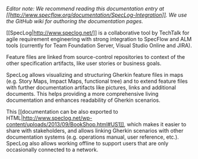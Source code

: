 _Editor note: We recommend reading this documentation entry at [[http://www.specflow.org/documentation/SpecLog-Integration]]. We use the GitHub wiki for authoring the documentation pages._

[[SpecLog|http://www.speclog.net/]] is a collaborative tool by TechTalk for agile requirement engineering with strong integration to SpecFlow and ALM tools (currently for Team Foundation Server, Visual Studio Online and JIRA).

Feature files are linked from source-control repositories to context of the other specification artifacts, like user stories or business goals. 

SpecLog allows visualizing and structuring Gherkin feature files in maps (e.g. Story Maps, Impact Maps, functional tree) and to extend feature files with further documentation artifacts like pictures, links and additional documents. This helps providing a more comprehensive living documentation and enhances readability of Gherkin scenarios.

This [[documentation can be also exported to HTML|http://www.speclog.net/wp-content/uploads/2013/09/BookShop.html#US1]], which makes it easier to share with stakeholders, and allows linking Gherkin scenarios with other documentation systems (e.g. operations manual, user reference, etc.). SpecLog also allows working offline to support users that are only occasionally connected to a network.
